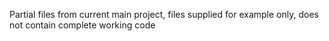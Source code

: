 Partial files from current main project, files supplied for example only, does not contain complete working code